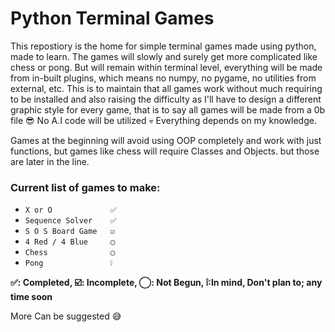 # Python Terminal Games
This repostiory is the home for simple terminal games made using python, made to learn. The games will slowly and surely get more complicated like chess or pong. But will remain within terminal level, everything will be made from in-built plugins, which means no numpy, no pygame, no utilities from external, etc. This is to maintain that all games work without much requiring to be installed and also raising the difficulty as I'll have to design a different graphic style for every game, that is to say all games will be made from a 0b file 😎 No A.I code will be utilized 💀 Everything depends on my knowledge. 

Games at the beginning will avoid using OOP completely and work with just functions, but games like chess will require Classes and Objects. but those are later in the line.

### Current list of games to make:
- `X or O             ✅`
- `Sequence Solver    ✅`
- `S O S Board Game   ☑️`
- `4 Red / 4 Blue     ◯`
- `Chess              ◯`
- `Pong               ❕`

**✅: Completed, ☑️: Incomplete, ◯: Not Begun, ❕:In mind, Don't plan to; any time soon**

More Can be suggested 😅
